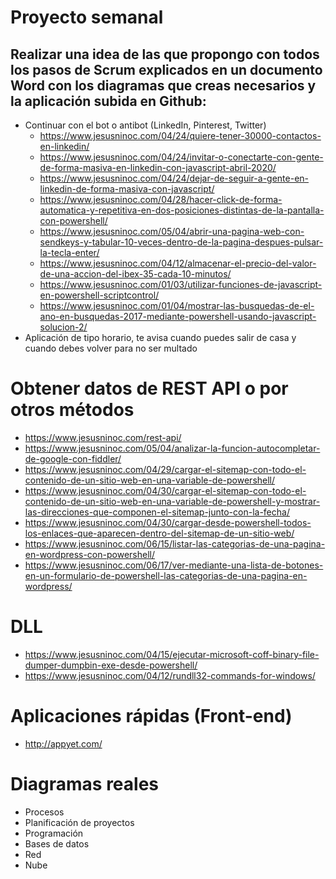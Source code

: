 # Proyecto semanal
## Realizar una idea de las que propongo con todos los pasos de Scrum explicados en un documento Word con los diagramas que creas necesarios y la aplicación subida en Github:
- Continuar con el bot o antibot (LinkedIn, Pinterest, Twitter)
  - https://www.jesusninoc.com/04/24/quiere-tener-30000-contactos-en-linkedin/
  - https://www.jesusninoc.com/04/24/invitar-o-conectarte-con-gente-de-forma-masiva-en-linkedin-con-javascript-abril-2020/
  - https://www.jesusninoc.com/04/24/dejar-de-seguir-a-gente-en-linkedin-de-forma-masiva-con-javascript/
  - https://www.jesusninoc.com/04/28/hacer-click-de-forma-automatica-y-repetitiva-en-dos-posiciones-distintas-de-la-pantalla-con-powershell/
  - https://www.jesusninoc.com/05/04/abrir-una-pagina-web-con-sendkeys-y-tabular-10-veces-dentro-de-la-pagina-despues-pulsar-la-tecla-enter/
  - https://www.jesusninoc.com/04/12/almacenar-el-precio-del-valor-de-una-accion-del-ibex-35-cada-10-minutos/
  - https://www.jesusninoc.com/01/03/utilizar-funciones-de-javascript-en-powershell-scriptcontrol/
  - https://www.jesusninoc.com/01/04/mostrar-las-busquedas-de-el-ano-en-busquedas-2017-mediante-powershell-usando-javascript-solucion-2/
- Aplicación de tipo horario, te avisa cuando puedes salir de casa y cuando debes volver para no ser multado

# Obtener datos de REST API o por otros métodos
* https://www.jesusninoc.com/rest-api/
* https://www.jesusninoc.com/05/04/analizar-la-funcion-autocompletar-de-google-con-fiddler/
* https://www.jesusninoc.com/04/29/cargar-el-sitemap-con-todo-el-contenido-de-un-sitio-web-en-una-variable-de-powershell/
* https://www.jesusninoc.com/04/30/cargar-el-sitemap-con-todo-el-contenido-de-un-sitio-web-en-una-variable-de-powershell-y-mostrar-las-direcciones-que-componen-el-sitemap-junto-con-la-fecha/
* https://www.jesusninoc.com/04/30/cargar-desde-powershell-todos-los-enlaces-que-aparecen-dentro-del-sitemap-de-un-sitio-web/
* https://www.jesusninoc.com/06/15/listar-las-categorias-de-una-pagina-en-wordpress-con-powershell/
* https://www.jesusninoc.com/06/17/ver-mediante-una-lista-de-botones-en-un-formulario-de-powershell-las-categorias-de-una-pagina-en-wordpress/

# DLL
* https://www.jesusninoc.com/04/15/ejecutar-microsoft-coff-binary-file-dumper-dumpbin-exe-desde-powershell/
* https://www.jesusninoc.com/04/12/rundll32-commands-for-windows/

# Aplicaciones rápidas (Front-end)
* http://appyet.com/

# Diagramas reales
- Procesos
- Planificación de proyectos
- Programación
- Bases de datos
- Red
- Nube

